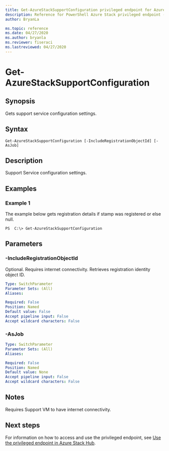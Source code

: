 ```yaml
---
title: Get-AzureStackSupportConfiguration privileged endpoint for Azure Stack Hub
description: Reference for PowerShell Azure Stack privileged endpoint - Get-AzureStackSupportConfiguration
author: BryanLa

ms.topic: reference
ms.date: 04/27/2020
ms.author: bryanla
ms.reviewer: fiseraci
ms.lastreviewed: 04/27/2020
---
```


# Get-AzureStackSupportConfiguration

## Synopsis
Gets support service configuration settings.

## Syntax

```
Get-AzureStackSupportConfiguration [-IncludeRegistrationObjectId] [-AsJob]
```

## Description
Support Service configuration settings.

## Examples

### Example 1
The example below gets registration details if stamp was registered or else null.

```
PS  C:\> Get-AzureStackSupportConfiguration
```

## Parameters

### -IncludeRegistrationObjectId
Optional.
Requires internet connectivity.
Retrieves registration identity object ID.

```yaml
Type: SwitchParameter
Parameter Sets: (All)
Aliases:

Required: False
Position: Named
Default value: False
Accept pipeline input: False
Accept wildcard characters: False
```

### -AsJob


```yaml
Type: SwitchParameter
Parameter Sets: (All)
Aliases:

Required: False
Position: Named
Default value: None
Accept pipeline input: False
Accept wildcard characters: False
```

## Notes
Requires Support VM to have internet connectivity.

## Next steps

For information on how to access and use the privileged endpoint, see [Use the privileged endpoint in Azure Stack Hub](../../operator/azure-stack-privileged-endpoint.md).
